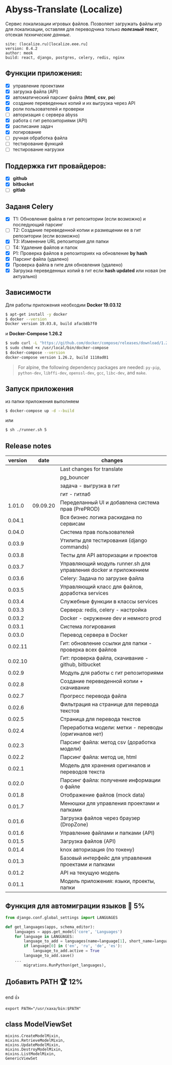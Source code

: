 # Abyss-Translate (Localize)

Сервис локализации игровых файлов. Позволяет загружать
файлы игр для локализации, оставляя для переводчика только
**_полезный текст_**, отсекая _технические данные_.

    site: (localize.ru)[localize.eee.ru]
    version: 0.4.2
    author: meok
    build: react, django, postgres, celery, redis, nginx

## Функции приложения:

- [x] управление проектами
- [x] загрузка файла (API)
- [x] автоматический парсинг файла (**html**, **csv**, **po**)
- [x] создание переведенных копий и их выгрузка через API
- [x] роли пользователей и проверки
- [ ] авторизация с сервера abyss
- [x] работа с гит репозиториями (API)
- [x] расписание задач
- [x] логирование
- [ ] ручная обработка файла
- [ ] тестирование функций
- [ ] тестирование нагрузки

## Поддержка гит провайдеров:

- [x] **github**
- [x] **bitbucket**
- [ ] **gitlab**

## Заданя Celery

- [x] T1: Обновление файла в гит репозитории (если возможно) и последующий парсинг
- [ ] T2: Создание переведенной копии и размещении ее в гит репозитории (если возможно)
- [x] T3: Изменение URL репозитория для папки
- [ ] T4: Удаление файлов и папок
- [x] P1: Проверка файлов в репозиториях на обновление **by hash**
- [x] Парсинг файла (удалено)
- [x] Проверка файла в гите для обновления (удалено)
- [x] Загрузка переведенных копий в гит если **hash updated** или новая (не актуально)

## Зависимости

Для работы приложения необходим **Docker 19.03.12**

```sh
$ apt-get install -y docker
$ docker --version
Docker version 19.03.8, build afacb8b7f0
```

и **Docker-Compose 1.26.2**

```sh
$ sudo curl -L "https://github.com/docker/compose/releases/download/1.26.2/docker-compose-$(uname -s)-$(uname -m)" -o /usr/local/bin/docker-compose
$ sudo chmod +x /usr/local/bin/docker-compose
$ docker-compose --version
docker-compose version 1.26.2, build 1110ad01
```

> For alpine, the following dependency packages are needed:
> `py-pip`, `python-dev`, `libffi-dev`, `openssl-dev`, `gcc`, `libc-dev`, and `make`.

## Запуск приложения

из папки приложения выполняем

```sh
$ docker-compose up -d --build
```

или

```sh
$ sh ./runner.sh 5
```

## Release notes

| version | date     | changes                                                          |
| ------- | -------- | ---------------------------------------------------------------- |
|         |          | Last changes for translate                                       |
|         |          | pg_bouncer                                                       |
|         |          | задача - выгрузка в гит                                          |
|         |          | гит - гитлаб                                                     |
| 1.01.0  | 09.09.20 | Переделанный UI и добавлена система прав (PrePROD)               |
| 0.04.1  |          | Вся бизнес логика раскидана по сервисам                          |
| 0.04.0  |          | Система прав пользователей                                       |
| 0.03.9  |          | Утилиты для тестирования (django commands)                       |
| 0.03.8  |          | Тесты для API авторизации и проектов                             |
| 0.03.7  |          | Управляющий модуль runner.sh для управления docker и приложением |
| 0.03.6  |          | Celery: Задача по загрузке файла                                 |
| 0.03.5  |          | Управляющий класс для файлов, доработка services                 |
| 0.03.4  |          | Служебные функции в классы services                              |
| 0.03.3  |          | Сервера: redis, celery - настройка                               |
| 0.03.2  |          | Docker - окружение dev и немного prod                            |
| 0.03.1  |          | Система логирования                                              |
| 0.03.0  |          | Перевод сервера в Docker                                         |
| 0.02.11 |          | Гит: обновление ссылки для папки - проверка всех файлов          |
| 0.02.10 |          | Гит: проверка файла, скачивание - github, bitbucket              |
| 0.02.9  |          | Модуль для работы с гит репозиториями                            |
| 0.02.8  |          | Создание переведенной копии + скачивание                         |
| 0.02.7  |          | Прогресс перевода файла                                          |
| 0.02.6  |          | Фильтрация на странице для перевода текстов                      |
| 0.02.5  |          | Страница для перевода текстов                                    |
| 0.02.4  |          | Переработка модели: метки - переводы (оригиналов нет)            |
| 0.02.3  |          | Парсинг файла: метод csv (доработка модели)                      |
| 0.02.2  |          | Парсинг файла: метод ue, html                                    |
| 0.02.1  |          | Модель для хранения оригиналов и переводов текста                |
| 0.02.0  |          | Парсинг файла: получение информации о файле                      |
| 0.01.8  |          | Отображение файлов (mock data)                                   |
| 0.01.7  |          | Менюшки для управления проектами и папками                       |
| 0.01.6  |          | Загрузка файлов через браузер (DropZone)                         |
| 0.01.6  |          | Управление файлами и папками (API)                               |
| 0.01.5  |          | Загрузка файлов (API)                                            |
| 0.01.4  |          | knox авторизация (по токену)                                     |
| 0.01.3  |          | Базовый интерфейс для управления проектами и папками             |
| 0.01.2  |          | API на текущую модель                                            |
| 0.01.1  |          | Модель приложения: языки, проекты, папки                         |

## Функция для автомиграции языков 💎 5%

```py
from django.conf.global_settings import LANGUAGES

def get_languages(apps, schema_editor):
    languages = apps.get_model('core', 'Languages')
    for language in LANGUAGES:
        language_to_add = languages(name=language[1], short_name=language[0])
        if language[0] in ('en', 'ru', 'de', 'es'):
            language_to_add.active = True
        language_to_add.save()
    ...
        migrations.RunPython(get_languages),
```

## Добавить PATH 🏆 12%

end :+1:

```
export PATH="/usr/xaxa/bin:$PATH"
```

## class ModelViewSet

```
mixins.CreateModelMixin,
mixins.RetrieveModelMixin,
mixins.UpdateModelMixin,
mixins.DestroyModelMixin,
mixins.ListModelMixin,
GenericViewSet
```
